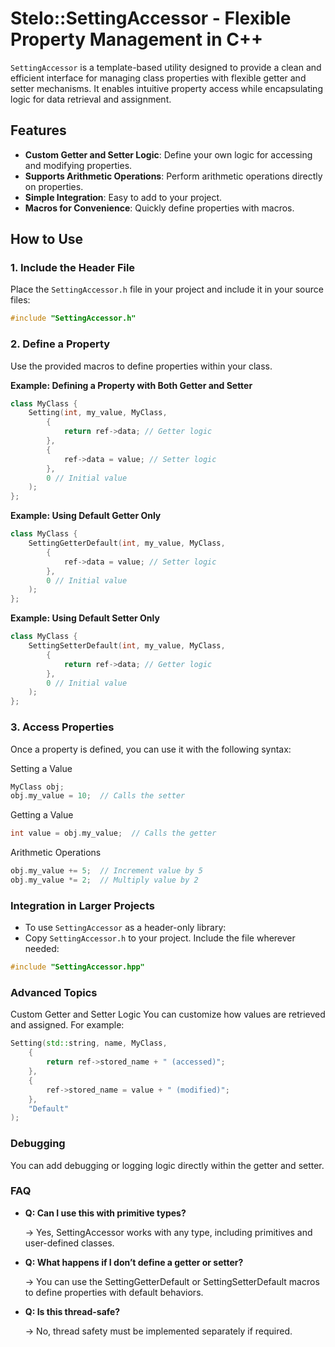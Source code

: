 # Stelo::SettingAccessor - Flexible Property Management in C++

`SettingAccessor` is a template-based utility designed to provide a clean and efficient interface for managing class properties with flexible getter and setter mechanisms. It enables intuitive property access while encapsulating logic for data retrieval and assignment.

## Features

- **Custom Getter and Setter Logic**: Define your own logic for accessing and modifying properties.
- **Supports Arithmetic Operations**: Perform arithmetic operations directly on properties.
- **Simple Integration**: Easy to add to your project.
- **Macros for Convenience**: Quickly define properties with macros.

## How to Use

### 1. Include the Header File

Place the `SettingAccessor.h` file in your project and include it in your source files:

```cpp
#include "SettingAccessor.h"
```
### 2. Define a Property
Use the provided macros to define properties within your class.

**Example: Defining a Property with Both Getter and Setter**
```cpp
class MyClass {
    Setting(int, my_value, MyClass,
        {
            return ref->data; // Getter logic
        },
        {
            ref->data = value; // Setter logic
        },
        0 // Initial value
    );
};
```

**Example: Using Default Getter Only**
```cpp
class MyClass {
    SettingGetterDefault(int, my_value, MyClass,
        {
            ref->data = value; // Setter logic
        },
        0 // Initial value
    );
};
```

**Example: Using Default Setter Only**
```cpp
class MyClass {
    SettingSetterDefault(int, my_value, MyClass,
        {
            return ref->data; // Getter logic
        },
        0 // Initial value
    );
};
```
### 3. Access Properties
Once a property is defined, you can use it with the following syntax:

Setting a Value
```cpp
MyClass obj;
obj.my_value = 10;  // Calls the setter
```

Getting a Value
```cpp
int value = obj.my_value;  // Calls the getter
```

Arithmetic Operations
```cpp
obj.my_value += 5;  // Increment value by 5
obj.my_value *= 2;  // Multiply value by 2
```
### Integration in Larger Projects
- To use `SettingAccessor` as a header-only library:
- Copy `SettingAccessor.h` to your project.
Include the file wherever needed:
```cpp
#include "SettingAccessor.hpp"
```
### Advanced Topics
Custom Getter and Setter Logic
You can customize how values are retrieved and assigned. For example:
``` cpp
Setting(std::string, name, MyClass,
    {
        return ref->stored_name + " (accessed)";
    },
    {
        ref->stored_name = value + " (modified)";
    },
    "Default"
);
```
### Debugging
You can add debugging or logging logic directly within the getter and setter.

### FAQ
- **Q: Can I use this with primitive types?**
  
  -> Yes, SettingAccessor works with any type, including primitives and user-defined classes.

- **Q: What happens if I don’t define a getter or setter?**
  
  -> You can use the SettingGetterDefault or SettingSetterDefault macros to define properties with default behaviors.

- **Q: Is this thread-safe?**
  
  -> No, thread safety must be implemented separately if required.
